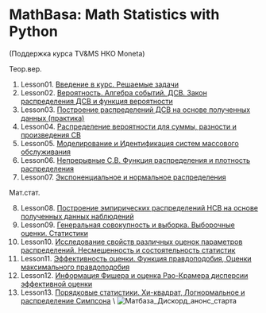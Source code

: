 # MathBasa: Math Statistics with Python
(Поддержка курса TV&MS НКО Moneta)  

Теор.вер.  

01. Lesson01. [Введение в курс. Решаемые задачи](https://github.com/garry-nn/repo1/tree/main/Lesson01)
02. Lesson02. [Вероятность. Алгебра событий. ДСВ. Закон распределения ДСВ и функция вероятности](https://github.com/garry-nn/repo1/tree/main/Lesson02) 
03. Lesson03. [Построение распределений ДСВ на основе полученных данных (практика)](https://github.com/garry-nn/repo1/tree/main/Lesson03) 
04. Lesson04. [Распределение вероятности для суммы, разности и произведения СВ](https://github.com/garry-nn/repo1/tree/main/Lesson04)
05. Lesson05. [Моделирование и Идентификация систем массового обслуживания](https://github.com/garry-nn/repo1/tree/main/Lesson05) 
06. Lesson06. [Непрерывные С.В. Функция распределения и плотность распределения](https://github.com/garry-nn/repo1/tree/main/Lesson06) 
07. Lesson07. [Экспоненциальное и нормальное распределения](https://github.com/garry-nn/repo1/tree/main/Lesson07)  

Мат.стат.  

08. Lesson08. [Построение эмпирических распределений НСВ на основе полученных данных наблюдений](https://github.com/garry-nn/repo1/tree/main/Lesson08) 
09. Lesson09. [Генеральная совокупность и выборка. Выборочные оценки. Статистики](https://github.com/garry-nn/repo1/tree/main/Lesson09) 
10. Lesson10. [Исследование свойств различных оценок параметров распределений. Несмещенность и состоятельность статистик](https://github.com/garry-nn/repo1/tree/main/Lesson10) 
11. Lesson11. [Эффективность оценки. Функция правдоподобия, Оценки максимального правдоподобия](https://github.com/garry-nn/repo1/tree/main/Lesson11) 
12. Lesson12. [Информация Фишера и оценка Рао-Крамера дисперсии эффективной оценки](https://github.com/garry-nn/repo1/tree/main/Lesson12) 
13. Lesson13. [Порядковые статистики. Хи-квадрат, Логнормальное и распределение Симпсона](https://github.com/garry-nn/repo1/tree/main/Lesson13) 
\\
![Матбаза_Дискорд_анонс_старта](https://github.com/garry-nn/repo1/assets/102152292/2d2ddd04-606e-49a5-80a3-d02ae6d1b2e9)

